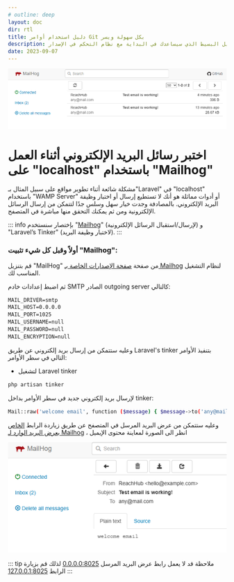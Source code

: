 ```yaml
---
# outline: deep
layout: doc
dir: rtl
title: دليل استخدام أوامر Git بكل سهولة ويسر
description: مرحبًا في هذا الدليل البسيط الذي سيساعدك في البداية مع نظام التحكم في الإصدار Git. ستتعلم كيفية التعامل مع التعديلات وإدارة فروع مشروعك بسهولة ويسر.
date: 2023-09-07
---
```


![An image](/articles/2023-09-07/local-mail-server.png)

# اختبر رسائل البريد الإلكتروني أثناء العمل على "localhost" باستخدام "Mailhog"

مشكلة شائعة أثناء تطوير مواقع  على سبيل المثال  بـ"Laravel" في "localhost" باستخدام "WAMP Server" أو أدوات مماثلة هو أنك لا تستطيع إرسال أو اختبار وظيفة البريد الإلكتروني. بالمصادفة وجدت خيار سهل وسلس جدًا لتتمكن من إرسال الرسائل الإلكترونية ومن ثم يمكنك التحقق منها مباشرة في المتصفح.

::: info بإختصار
سنستخدم "[Mailhog](https://github.com/mailhog/MailHog)" (لإرسال/استقبال الرسائل الإلكترونية) و "Laravel’s Tinker" (لاختبار وظيفة البريد).
:::

### أولاً وقبل كل شيء تثبيت "Mailhog":

قم بتنزيل "MailHog" من صفحة [صفحة  الإصدارات الخاصة بـ Mailhog](https://github.com/mailhog/MailHog/releases) لنظام التشغيل المناسب لك.

ثم اضبط إعدادات خادم SMTP الصادر outgoing server كالتالي:

```txt
MAIL_DRIVER=smtp
MAIL_HOST=0.0.0.0
MAIL_PORT=1025
MAIL_USERNAME=null
MAIL_PASSWORD=null
MAIL_ENCRYPTION=null
```

وعليه ستتمكن من إرسال بريد إلكتروني عن طريق Laravel's tinker بتنفيذ الأوامر التالي في سطر الأوامر:

- لتشغيل Laravel tinker

```sh
php artisan tinker
```

لإرسال بريد إلكتروني جديد في سطر الأوامر بداخل tinker:

```sh
Mail::raw('welcome email', function ($message) { $message->to('any@mail.com')->subject('Test email is working!'); });
```

وعليه ستتمكن من عرض البريد المرسل في المتصفح عن طريق زياردة الرابط [الخاص بعرض البريد الوارد لـ Mailhog](http://0.0.0.0:8025) ، انظر الى الصورة لمعاينة محتوى الإيميل

![Laravel Mailhog Test Email](/articles/2023-09-07/laravel-mailhog-test-email.png)

::: tip ملاحظة
قد لا يعمل رابط عرض البريد المرسل [0.0.0.0:8025](http://0.0.0.0:8025) لذلك قم بزيارة الرابط [127.0.0.1:8025](http://127.0.0.1:8025)
:::
